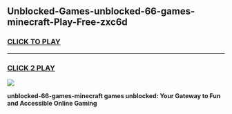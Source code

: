 
## Unblocked-Games-unblocked-66-games-minecraft-Play-Free-zxc6d
<h3>
<a href="https://premium76.site?title=unblocked-66-games-minecraft&ref=23A">CLICK TO PLAY</a></h3>
<hr>

<h3>
<a href="https://premium76.site?title=unblocked-66-games-minecraft&ref=23A">CLICK 2 PLAY</a>
  
</h3>

<a href="https://premium76.site?title=unblocked-66-games-minecraft&ref=23A"><img src="https://clearcache.store/games.png"></a>


**unblocked-66-games-minecraft games unblocked: Your Gateway to Fun and Accessible Online Gaming**
